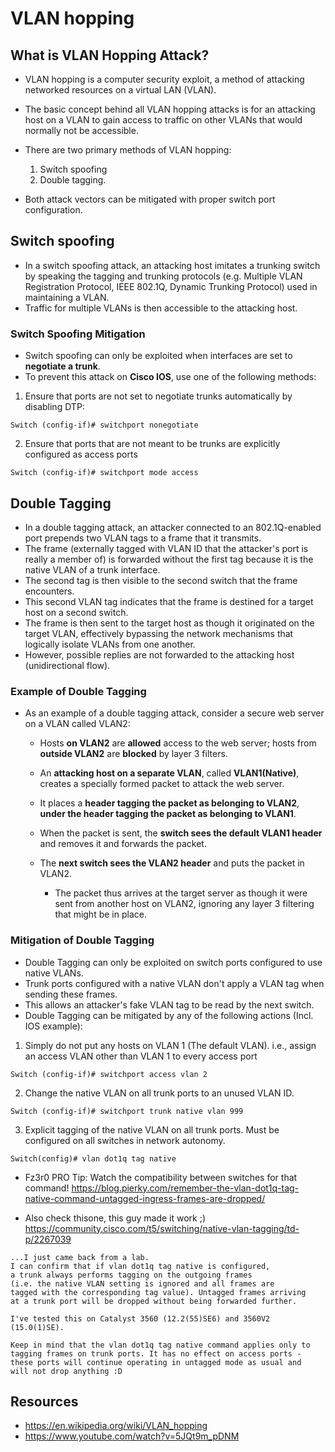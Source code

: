 # VLAN hopping

## What is VLAN Hopping Attack?

- VLAN hopping is a computer security exploit, a method of attacking networked resources on a virtual LAN (VLAN). 
- The basic concept behind all VLAN hopping attacks is for an attacking host on a VLAN to gain access to traffic on other VLANs that would normally not be accessible. 
- There are two primary methods of VLAN hopping: 
 
    1. Switch spoofing
    2. Double tagging. 
   
- Both attack vectors can be mitigated with proper switch port configuration.

## Switch spoofing

- In a switch spoofing attack, an attacking host imitates a trunking switch by speaking the tagging and trunking protocols (e.g. Multiple VLAN Registration Protocol, IEEE 802.1Q, Dynamic Trunking Protocol) used in maintaining a VLAN. 
- Traffic for multiple VLANs is then accessible to the attacking host.

### Switch Spoofing Mitigation

- Switch spoofing can only be exploited when interfaces are set to **negotiate a trunk**. 
- To prevent this attack on **Cisco IOS**, use one of the following methods:

1. Ensure that ports are not set to negotiate trunks automatically by disabling DTP:

```
Switch (config-if)# switchport nonegotiate
```

2. Ensure that ports that are not meant to be trunks are explicitly configured as access ports

```
Switch (config-if)# switchport mode access
```

## Double Tagging

- In a double tagging attack, an attacker connected to an 802.1Q-enabled port prepends two VLAN tags to a frame that it transmits. 
- The frame (externally tagged with VLAN ID that the attacker's port is really a member of) is forwarded without the first tag because it is the native VLAN of a trunk interface. 
- The second tag is then visible to the second switch that the frame encounters. 
- This second VLAN tag indicates that the frame is destined for a target host on a second switch. 
- The frame is then sent to the target host as though it originated on the target VLAN, effectively bypassing the network mechanisms that logically isolate VLANs from one another.
- However, possible replies are not forwarded to the attacking host (unidirectional flow). 

### Example of Double Tagging

- As an example of a double tagging attack, consider a secure web server on a VLAN called VLAN2: 

    - Hosts **on VLAN2** are **allowed** access to the web server; hosts from **outside VLAN2** are **blocked** by layer 3 filters. 
    - An **attacking host on a separate VLAN**, called **VLAN1(Native)**, creates a specially formed packet to attack the web server. 
    - It places a **header tagging the packet as belonging to VLAN2**, **under the header tagging the packet as belonging to VLAN1**. 
    - When the packet is sent, the **switch sees the default VLAN1 header** and removes it and forwards the packet. 
    - The **next switch sees the VLAN2 header** and puts the packet in VLAN2. 
    
        - The packet thus arrives at the target server as though it were sent from another host on VLAN2, ignoring any layer 3 filtering that might be in place.

### Mitigation of Double Tagging

- Double Tagging can only be exploited on switch ports configured to use native VLANs.
- Trunk ports configured with a native VLAN don't apply a VLAN tag when sending these frames. 
- This allows an attacker's fake VLAN tag to be read by the next switch.
- Double Tagging can be mitigated by any of the following actions (Incl. IOS example):

1. Simply do not put any hosts on VLAN 1 (The default VLAN). i.e., assign an access VLAN other than VLAN 1 to every access port

```
Switch (config-if)# switchport access vlan 2
```

2. Change the native VLAN on all trunk ports to an unused VLAN ID.

```
Switch (config-if)# switchport trunk native vlan 999
```

3. Explicit tagging of the native VLAN on all trunk ports. Must be configured on all switches in network autonomy.

```
Switch(config)# vlan dot1q tag native
```
- Fz3r0 PRO Tip: Watch the compatibility between switches for that command! https://blog.pierky.com/remember-the-vlan-dot1q-tag-native-command-untagged-ingress-frames-are-dropped/

- Also check thisone, this guy made it work ;) https://community.cisco.com/t5/switching/native-vlan-tagging/td-p/2267039

```
...I just came back from a lab. 
I can confirm that if vlan dot1q tag native is configured, 
a trunk always performs tagging on the outgoing frames 
(i.e. the native VLAN setting is ignored and all frames are 
tagged with the corresponding tag value). Untagged frames arriving 
at a trunk port will be dropped without being forwarded further.

I've tested this on Catalyst 3560 (12.2(55)SE6) and 3560V2 (15.0(1)SE).

Keep in mind that the vlan dot1q tag native command applies only to 
tagging frames on trunk ports. It has no effect on access ports - 
these ports will continue operating in untagged mode as usual and 
will not drop anything :D
```

## Resources

- https://en.wikipedia.org/wiki/VLAN_hopping
- https://www.youtube.com/watch?v=5JQt9m_pDNM
